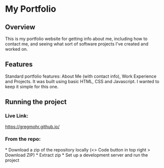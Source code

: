 # My Portfolio

## Overview
This is my portfolio website for getting info about me, including how to contact me, and seeing what sort of software projects I've created and worked on. 

## Features
Standard portfolio features: About Me (with contact info), Work Experience and Projects. It was built using basic HTML, CSS and Javascript. I wanted to keep it simple for this one.

## Running the project
### Live Link:
https://gregmohr.github.io/

### From the repo:
\* Download a zip of the repository locally (<> Code button in top right > Download ZIP)
\* Extract zip
\* Set up a development server and run the project